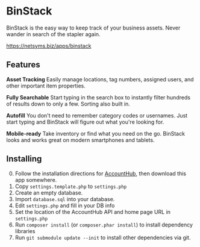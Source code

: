 BinStack
========

BinStack is the easy way to keep track of your business assets.
Never wander in search of the stapler again.

https://netsyms.biz/apps/binstack

Features
--------

**Asset Tracking**
Easily manage locations, tag numbers, assigned users, and other important item
properties.

**Fully Searchable**
Start typing in the search box to instantly filter hundreds of results down to
only a few. Sorting also built in.

**Autofill**
You don't need to remember category codes or usernames. Just start typing and
BinStack will figure out what you're looking for.

**Mobile-ready**
Take inventory or find what you need on the go. BinStack looks and works
great on modern smartphones and tablets.

Installing
----------

0. Follow the installation directions for [AccountHub](https://source.netsyms.com/Business/AccountHub), then download this app somewhere.
1. Copy `settings.template.php` to `settings.php`
2. Create an empty database.
3. Import `database.sql` into your database.
4. Edit `settings.php` and fill in your DB info
5. Set the location of the AccountHub API and home page URL in `settings.php`
6. Run `composer install` (or `composer.phar install`) to install dependency libraries
7. Run `git submodule update --init` to install other dependencies via git.
